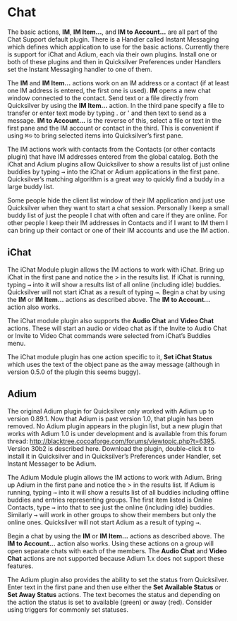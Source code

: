 # Chat

The basic actions, **IM**, **IM Item...**, and **IM to Account...** are all part of the Chat Support default plugin. There is a Handler called Instant Messaging which defines which application to use for the basic actions. Currently there is support for iChat and Adium, each via their own plugins. Install one or both of these plugins and then in Quicksilver Preferences under Handlers set the Instant Messaging handler to one of them.

The **IM** and **IM Item…** actions work on an IM address or a contact (if at least one IM address is entered, the first one is used). **IM** opens a new chat window connected to the contact. Send text or a file directly from Quicksilver by using the **IM Item…** action. In the third pane specify a file to transfer or  enter text mode by typing . or ' and then text to send as a message. **IM to Account…** is the reverse of this, select a file or text in the first pane and the IM account or contact in the third. This is convenient if using <kbd>⌘</kbd><kbd>⎋</kbd> to bring selected items into Quicksilver’s first pane.

The IM actions work with contacts from the Contacts (or other contacts plugin) that have IM addresses entered from the global catalog. Both the iChat and Adium plugins allow Quicksilver to show a results list of just online buddies by typing <kbd>→</kbd> into the iChat or Adium applications in the first pane. Quicksilver’s matching algorithm is a great way to quickly find a buddy in a large buddy list.

Some people hide the client list window of their IM application and just use Quicksilver when they want to start a chat session. Personally I keep a small buddy list of just the people I chat with often and care if they are online. For other people I keep their IM addresses in Contacts and if I want to IM them I can bring up their contact or one of their IM accounts and use the IM action.

## iChat

The iChat Module plugin allows the IM actions to work with iChat. Bring up iChat in the first pane and notice the > in the results list. If iChat is running, typing <kbd>→</kbd> into it will show a results list of all online (including idle) buddies. Quicksilver will not start iChat as a result of typing <kbd>→</kbd>. Begin a chat by using the **IM** or **IM Item…** actions as described above. The **IM to Account...** action also works.

The iChat module plugin also supports the **Audio Chat** and **Video Chat** actions. These will start an audio or video chat as if the Invite to Audio Chat or Invite to Video Chat commands were selected from iChat’s Buddies menu.

The iChat module plugin has one action specific to it, **Set iChat Status** which uses the text of the object pane as the away message (although in version 0.5.0 of the plugin this seems buggy).

## Adium

The original Adium plugin for Quicksilver only worked with Adium up to version 0.89.1. Now that Adium is past version 1.0, that plugin has been removed. No Adium plugin appears in the plugin list, but a new plugin that works with Adium 1.0 is under development  and is available from this forum thread: http://blacktree.cocoaforge.com/forums/viewtopic.php?t=6395. Version 30b2 is described here. Download the plugin, double-click it to install it in Quicksilver and in Quicksilver’s Preferences under Handler, set Instant Messager to be Adium.

The Adium Module plugin allows the IM actions to work with Adium. Bring up Adium in the first pane and notice the > in the results list. If Adium is running, typing <kbd>→</kbd> into it will show a results list of all buddies including offline buddies and entries representing groups. The first item listed is Online Contacts, type <kbd>→</kbd> into that to see just the online (including idle) buddies. Similarly <kbd>→</kbd> will work in other groups to show their members but only the online ones. Quicksilver will not start Adium as a result of typing <kbd>→</kbd>. 

Begin a chat by using the **IM** or **IM Item…** actions as described above. The **IM to Account...** action also works. Using these actions on a group will open separate chats with each of the members. The **Audio Chat** and **Video Chat** actions are not supported because Adium 1.x does not support these features.

The Adium plugin also provides the ability to set the status from Quicksilver. Enter text in the first pane and then use either the **Set Available Status** or **Set Away Status** actions. The text becomes the status and depending on the action the status is set to available (green) or away (red). Consider using triggers for commonly set statuses.
